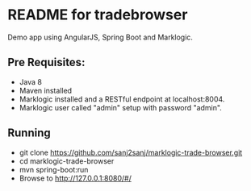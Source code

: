 README for tradebrowser
==========================

Demo app using AngularJS, Spring Boot and Marklogic.

Pre Requisites:
--------------
* Java 8
* Maven installed
* Marklogic installed and a RESTful endpoint at localhost:8004.
* Marklogic user called "admin" setup with password "admin".

Running
--------------
* git clone https://github.com/sanj2sanj/marklogic-trade-browser.git
* cd marklogic-trade-browser
* mvn spring-boot:run
* Browse to http://127.0.0.1:8080/#/
  
